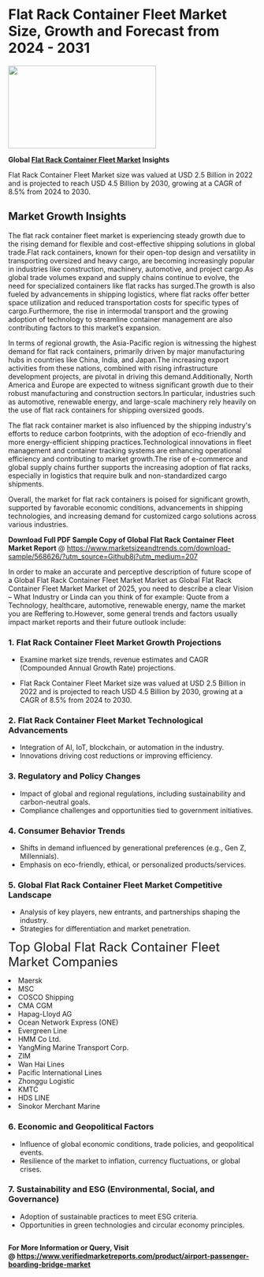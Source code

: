 <H1>Flat Rack Container Fleet Market Size, Growth and Forecast from 2024 - 2031</H1><img class="aligncenter size-medium wp-image-584254" src="https://thirdeyenews.in/wp-content/uploads/2024/09/Global-Market-Research-300x168.jpeg" alt="" width="300" height="168" /><p><strong>Global&nbsp;<a href="https://www.marketsizeandtrends.com/download-sample/568626/?utm_source=Github8j?utm_medium=207">Flat Rack Container Fleet Market</a> Insights</strong></p><p>Flat Rack Container Fleet Market size was valued at USD 2.5 Billion in 2022 and is projected to reach USD 4.5 Billion by 2030, growing at a CAGR of 8.5% from 2024 to 2030.</p><p><h2>Market Growth Insights</h2> <p>The flat rack container fleet market is experiencing steady growth due to the rising demand for flexible and cost-effective shipping solutions in global trade.Flat rack containers, known for their open-top design and versatility in transporting oversized and heavy cargo, are becoming increasingly popular in industries like construction, machinery, automotive, and project cargo.As global trade volumes expand and supply chains continue to evolve, the need for specialized containers like flat racks has surged.The growth is also fueled by advancements in shipping logistics, where flat racks offer better space utilization and reduced transportation costs for specific types of cargo.Furthermore, the rise in intermodal transport and the growing adoption of technology to streamline container management are also contributing factors to this market’s expansion.</p> <p>In terms of regional growth, the Asia-Pacific region is witnessing the highest demand for flat rack containers, primarily driven by major manufacturing hubs in countries like China, India, and Japan.The increasing export activities from these nations, combined with rising infrastructure development projects, are pivotal in driving this demand.Additionally, North America and Europe are expected to witness significant growth due to their robust manufacturing and construction sectors.In particular, industries such as automotive, renewable energy, and large-scale machinery rely heavily on the use of flat rack containers for shipping oversized goods.</p> <p>The flat rack container market is also influenced by the shipping industry's efforts to reduce carbon footprints, with the adoption of eco-friendly and more energy-efficient shipping practices.Technological innovations in fleet management and container tracking systems are enhancing operational efficiency and contributing to market growth.The rise of e-commerce and global supply chains further supports the increasing adoption of flat racks, especially in logistics that require bulk and non-standardized cargo shipments.</p> <p>Overall, the market for flat rack containers is poised for significant growth, supported by favorable economic conditions, advancements in shipping technologies, and increasing demand for customized cargo solutions across various industries.</p> <p><span class=""><strong>Download Full PDF Sample Copy of Global Flat Rack Container Fleet Market Report</strong> @ <a href="https://www.marketsizeandtrends.com/download-sample/568626/?utm_source=Github8j?utm_medium=207" target="_blank">https://www.marketsizeandtrends.com/download-sample/568626/?utm_source=Github8j?utm_medium=207</a></span></p><p>In order to make an accurate and perceptive description of future scope of a Global&nbsp;Flat Rack Container Fleet Market Market as Global&nbsp;Flat Rack Container Fleet Market Market of 2025, you need to describe a clear Vision &ndash; What Industry or Linda can you think of for example: Quote from a Technology, healthcare, automotive, renewable energy, name the market you are Reffering to.However, some general trends and factors usually impact market reports and their future outlook include:</p><h3>1.&nbsp;<strong>Flat Rack Container Fleet Market Growth Projections</strong></h3><ul><li>Examine market size trends, revenue estimates and CAGR (Compounded Annual Growth Rate) projections.</li><li><p>Flat Rack Container Fleet Market size was valued at USD 2.5 Billion in 2022 and is projected to reach USD 4.5 Billion by 2030, growing at a CAGR of 8.5% from 2024 to 2030.</p></li></ul><h3>2.&nbsp;<strong>Flat Rack Container Fleet Market Technological Advancements</strong></h3><ul><li>Integration of AI, IoT, blockchain, or automation in the industry.</li><li>Innovations driving cost reductions or improving efficiency.</li></ul><h3>3.&nbsp;<strong>Regulatory and Policy Changes</strong></h3><ul><li>Impact of global and regional regulations, including sustainability and carbon-neutral goals.</li><li>Compliance challenges and opportunities tied to government initiatives.</li></ul><h3>4.&nbsp;<strong>Consumer Behavior Trends</strong></h3><ul><li>Shifts in demand influenced by generational preferences (e.g., Gen Z, Millennials).</li><li>Emphasis on eco-friendly, ethical, or personalized products/services.</li></ul><h3>5.&nbsp;<strong>Global Flat Rack Container Fleet Market Competitive Landscape</strong></h3><ul><li>Analysis of key players, new entrants, and partnerships shaping the industry.</li><li>Strategies for differentiation and market penetration.</li></ul><p data-pm-slice="1 1 []"><span style="color: inherit; font-family: inherit; font-size: 25px;">Top Global Flat Rack Container Fleet Market Companies</span></p><div class="" data-test-id=""><p><li>Maersk</li><li> MSC</li><li> COSCO Shipping</li><li> CMA CGM</li><li> Hapag-Lloyd AG</li><li> Ocean Network Express (ONE)</li><li> Evergreen Line</li><li> HMM Co Ltd.</li><li> YangMing Marine Transport Corp.</li><li> ZIM</li><li> Wan Hai Lines</li><li> Pacific International Lines</li><li> Zhonggu Logistic</li><li> KMTC</li><li> HDS LINE</li><li> Sinokor Merchant Marine</li></p></div><h3>6.&nbsp;<strong>Economic and Geopolitical Factors</strong></h3><ul><li>Influence of global economic conditions, trade policies, and geopolitical events.</li><li>Resilience of the market to inflation, currency fluctuations, or global crises.</li></ul><h3>7.&nbsp;<strong>Sustainability and ESG (Environmental, Social, and Governance)</strong></h3><ul><li>Adoption of sustainable practices to meet ESG criteria.</li><li>Opportunities in green technologies and circular economy principles.</li></ul><h2><strong style="font-size: 14px;">For More Information or Query, Visit @&nbsp;</strong><a style="background-color: #ffffff; font-size: 14px;" href="https://www.marketsizeandtrends.com/report/flat-rack-container-fleet-market/" target="_blank">https://www.verifiedmarketreports.com/product/airport-passenger-boarding-bridge-market</a></h2>